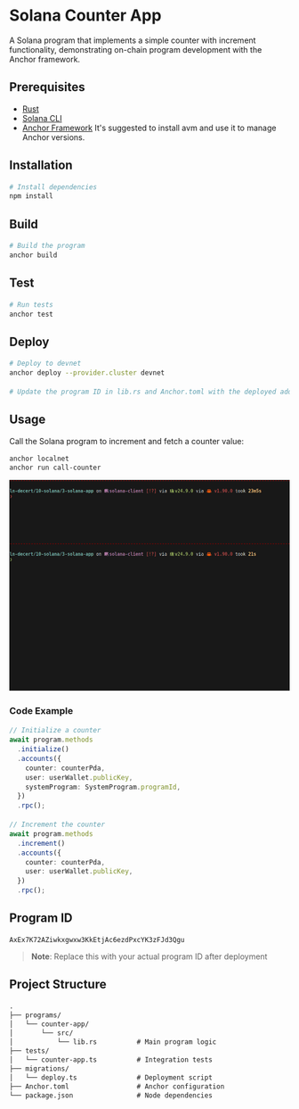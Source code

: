 # Solana Counter App

A Solana program that implements a simple counter with increment functionality, demonstrating on-chain program development with the Anchor framework.

## Prerequisites

- [Rust](https://www.rust-lang.org/tools/install)
- [Solana CLI](https://docs.solana.com/cli/install-solana-cli-tools)
- [Anchor Framework](https://www.anchor-lang.com/docs/installation#install-anchor-cli) It's suggested to install avm and use it to manage Anchor versions.

## Installation

```bash
# Install dependencies
npm install
```

## Build

```bash
# Build the program
anchor build
```

## Test

```bash
# Run tests
anchor test
```

## Deploy

```bash
# Deploy to devnet
anchor deploy --provider.cluster devnet

# Update the program ID in lib.rs and Anchor.toml with the deployed address
```

## Usage

Call the Solana program to increment and fetch a counter value:

```bash
anchor localnet
anchor run call-counter
```

![Anchor Script Demo](./anchor-script.gif)

### Code Example

```typescript
// Initialize a counter
await program.methods
  .initialize()
  .accounts({
    counter: counterPda,
    user: userWallet.publicKey,
    systemProgram: SystemProgram.programId,
  })
  .rpc();

// Increment the counter
await program.methods
  .increment()
  .accounts({
    counter: counterPda,
    user: userWallet.publicKey,
  })
  .rpc();
```

## Program ID

```
AxEx7K72AZiwkxgwxw3KkEtjAc6ezdPxcYK3zFJd3Qgu
```

> **Note**: Replace this with your actual program ID after deployment

## Project Structure

```
.
├── programs/
│   └── counter-app/
│       └── src/
│           └── lib.rs          # Main program logic
├── tests/
│   └── counter-app.ts          # Integration tests
├── migrations/
│   └── deploy.ts               # Deployment script
├── Anchor.toml                 # Anchor configuration
└── package.json                # Node dependencies
```

